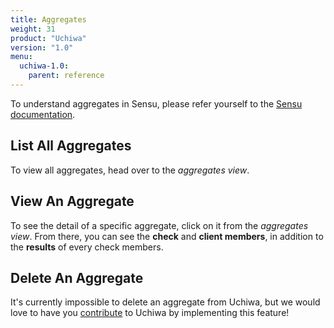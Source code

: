 ```yaml
---
title: Aggregates
weight: 31
product: "Uchiwa"
version: "1.0"
menu:
  uchiwa-1.0:
    parent: reference
---
```


To understand aggregates in Sensu, please refer yourself to the
[Sensu documentation](https://sensuapp.org/docs/latest/reference/aggregates.html).

## List All Aggregates
To view all aggregates, head over to the *aggregates view*.

## View An Aggregate
To see the detail of a specific aggregate, click on it from the *aggregates view*.
From there, you can see the **check** and **client members**, in addition to the
**results** of every check members.

## Delete An Aggregate
It's currently impossible to delete an aggregate from Uchiwa, but we would love to
have you [contribute][1] to Uchiwa by
implementing this feature!

[1]:  ../../contributing/

